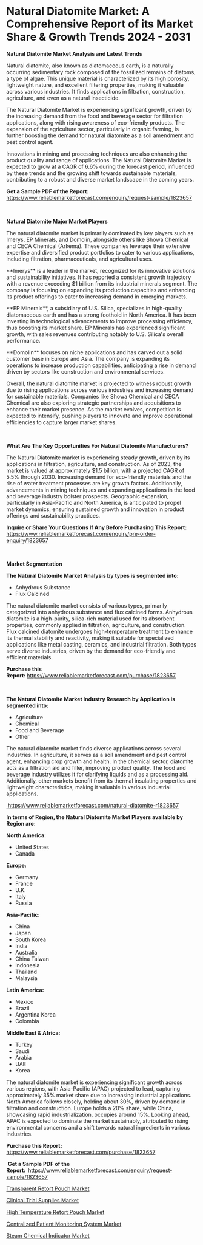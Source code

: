 <p><h1>Natural Diatomite Market: A Comprehensive Report of its Market Share & Growth Trends 2024 - 2031</h1></p><p><strong>Natural Diatomite Market Analysis and Latest Trends</strong></p>
<p><p>Natural diatomite, also known as diatomaceous earth, is a naturally occurring sedimentary rock composed of the fossilized remains of diatoms, a type of algae. This unique material is characterized by its high porosity, lightweight nature, and excellent filtering properties, making it valuable across various industries. It finds applications in filtration, construction, agriculture, and even as a natural insecticide.</p><p>The Natural Diatomite Market is experiencing significant growth, driven by the increasing demand from the food and beverage sector for filtration applications, along with rising awareness of eco-friendly products. The expansion of the agriculture sector, particularly in organic farming, is further boosting the demand for natural diatomite as a soil amendment and pest control agent. </p><p>Innovations in mining and processing techniques are also enhancing the product quality and range of applications. The Natural Diatomite Market is expected to grow at a CAGR of 6.6% during the forecast period, influenced by these trends and the growing shift towards sustainable materials, contributing to a robust and diverse market landscape in the coming years.</p></p>
<p><strong>Get a Sample PDF of the Report:&nbsp;</strong> <a href="https://www.reliablemarketforecast.com/enquiry/request-sample/1823657?utm_campaign=1170&utm_medium=2&utm_source=Github&utm_content=ia&utm_term=07112024&utm_id=natural-diatomite">https://www.reliablemarketforecast.com/enquiry/request-sample/1823657</a></p>
<p>&nbsp;</p>
<p><strong>Natural Diatomite Major Market Players</strong></p>
<p><p>The natural diatomite market is primarily dominated by key players such as Imerys, EP Minerals, and Domolin, alongside others like Showa Chemical and CECA Chemical (Arkema). These companies leverage their extensive expertise and diversified product portfolios to cater to various applications, including filtration, pharmaceuticals, and agricultural uses. </p><p>**Imerys** is a leader in the market, recognized for its innovative solutions and sustainability initiatives. It has reported a consistent growth trajectory with a revenue exceeding $1 billion from its industrial minerals segment. The company is focusing on expanding its production capacities and enhancing its product offerings to cater to increasing demand in emerging markets.</p><p>**EP Minerals**, a subsidiary of U.S. Silica, specializes in high-quality diatomaceous earth and has a strong foothold in North America. It has been investing in technological advancements to improve processing efficiency, thus boosting its market share. EP Minerals has experienced significant growth, with sales revenues contributing notably to U.S. Silica's overall performance.</p><p>**Domolin** focuses on niche applications and has carved out a solid customer base in Europe and Asia. The company is expanding its operations to increase production capabilities, anticipating a rise in demand driven by sectors like construction and environmental services.</p><p>Overall, the natural diatomite market is projected to witness robust growth due to rising applications across various industries and increasing demand for sustainable materials. Companies like Showa Chemical and CECA Chemical are also exploring strategic partnerships and acquisitions to enhance their market presence. As the market evolves, competition is expected to intensify, pushing players to innovate and improve operational efficiencies to capture larger market shares.</p></p>
<p>&nbsp;</p>
<p><strong>What Are The Key Opportunities For Natural Diatomite Manufacturers?</strong></p>
<p><p>The Natural Diatomite market is experiencing steady growth, driven by its applications in filtration, agriculture, and construction. As of 2023, the market is valued at approximately $1.5 billion, with a projected CAGR of 5.5% through 2030. Increasing demand for eco-friendly materials and the rise of water treatment processes are key growth factors. Additionally, advancements in mining techniques and expanding applications in the food and beverage industry bolster prospects. Geographic expansion, particularly in Asia-Pacific and North America, is anticipated to propel market dynamics, ensuring sustained growth and innovation in product offerings and sustainability practices.</p></p>
<p><strong>Inquire or Share Your Questions If Any Before Purchasing This Report:</strong> <a href="https://www.reliablemarketforecast.com/enquiry/pre-order-enquiry/1823657?utm_campaign=1170&utm_medium=2&utm_source=Github&utm_content=ia&utm_term=07112024&utm_id=natural-diatomite">https://www.reliablemarketforecast.com/enquiry/pre-order-enquiry/1823657</a></p>
<p>&nbsp;</p>
<p><strong>Market Segmentation</strong></p>
<p><strong>The Natural Diatomite Market Analysis by types is segmented into:</strong></p>
<p><ul><li>Anhydrous Substance</li><li>Flux Calcined</li></ul></p>
<p><p>The natural diatomite market consists of various types, primarily categorized into anhydrous substance and flux calcined forms. Anhydrous diatomite is a high-purity, silica-rich material used for its absorbent properties, commonly applied in filtration, agriculture, and construction. Flux calcined diatomite undergoes high-temperature treatment to enhance its thermal stability and reactivity, making it suitable for specialized applications like metal casting, ceramics, and industrial filtration. Both types serve diverse industries, driven by the demand for eco-friendly and efficient materials.</p></p>
<p><strong>Purchase this Report:&nbsp;</strong><a href="https://www.reliablemarketforecast.com/purchase/1823657?utm_campaign=1170&utm_medium=2&utm_source=Github&utm_content=ia&utm_term=07112024&utm_id=natural-diatomite">https://www.reliablemarketforecast.com/purchase/1823657</a></p>
<p>&nbsp;</p>
<p><strong>The Natural Diatomite Market Industry Research by Application is segmented into:</strong></p>
<p><ul><li>Agriculture</li><li>Chemical</li><li>Food and Beverage</li><li>Other</li></ul></p>
<p><p>The natural diatomite market finds diverse applications across several industries. In agriculture, it serves as a soil amendment and pest control agent, enhancing crop growth and health. In the chemical sector, diatomite acts as a filtration aid and filler, improving product quality. The food and beverage industry utilizes it for clarifying liquids and as a processing aid. Additionally, other markets benefit from its thermal insulating properties and lightweight characteristics, making it valuable in various industrial applications.</p></p>
<p><a href="https://www.reliablemarketforecast.com/natural-diatomite-r1823657?utm_campaign=1170&utm_medium=2&utm_source=Github&utm_content=ia&utm_term=07112024&utm_id=natural-diatomite">&nbsp;https://www.reliablemarketforecast.com/natural-diatomite-r1823657</a></p>
<p><strong>In terms of Region, the Natural Diatomite Market Players available by Region are:</strong></p>
<p>
    <p> <strong> North America: </strong>
        <ul>
            <li>United States</li>
            <li>Canada</li>
        </ul>
        </p> 
    <p> <strong> Europe: </strong>
        <ul>
            <li>Germany</li>
            <li>France</li>
            <li>U.K.</li>
            <li>Italy</li>
            <li>Russia</li>
        </ul>
        </p> 
    <p> <strong> Asia-Pacific: </strong>
        <ul>
            <li>China</li>
            <li>Japan</li>
            <li>South Korea</li>
            <li>India</li>
            <li>Australia</li>
            <li>China Taiwan</li>
            <li>Indonesia</li>
            <li>Thailand</li>
            <li>Malaysia</li>
        </ul>
        </p> 
    <p> <strong> Latin America: </strong>
        <ul>
            <li>Mexico</li>
            <li>Brazil</li>
            <li>Argentina Korea</li>
            <li>Colombia</li>
        </ul>
        </p> 
    <p> <strong> Middle East & Africa: </strong>
        <ul>
            <li>Turkey</li>
            <li>Saudi</li>
            <li>Arabia</li>
            <li>UAE</li>
            <li>Korea</li>
        </ul>
    </p>
    </p>
<p><p>The natural diatomite market is experiencing significant growth across various regions, with Asia-Pacific (APAC) projected to lead, capturing approximately 35% market share due to increasing industrial applications. North America follows closely, holding about 30%, driven by demand in filtration and construction. Europe holds a 20% share, while China, showcasing rapid industrialization, occupies around 15%. Looking ahead, APAC is expected to dominate the market sustainably, attributed to rising environmental concerns and a shift towards natural ingredients in various industries.</p></p>
<p><strong>Purchase this Report: </strong><a href="https://www.reliablemarketforecast.com/purchase/1823657?utm_campaign=1170&utm_medium=2&utm_source=Github&utm_content=ia&utm_term=07112024&utm_id=natural-diatomite">https://www.reliablemarketforecast.com/purchase/1823657</a></p>
<p>&nbsp;<strong>Get a Sample PDF of the Report:&nbsp;&nbsp;</strong><a href="https://www.reliablemarketforecast.com/enquiry/request-sample/1823657?utm_campaign=1170&utm_medium=2&utm_source=Github&utm_content=ia&utm_term=07112024&utm_id=natural-diatomite">https://www.reliablemarketforecast.com/enquiry/request-sample/1823657</a></p>
<p><strong></strong></p>
<p><p><a href="https://github.com/bramarquesw0f/Market-Research-Report-List-1/blob/main/transparent-retort-pouch-market.md?utm_campaign=1170&utm_medium=2&utm_source=Github&utm_content=ia&utm_term=07112024&utm_id=natural-diatomite">Transparent Retort Pouch Market</a></p><p><a href="https://issuu.com/reportprime-2/docs/clinical-trial-supplies-market-size_fe2217c8b39106?utm_campaign=1170&utm_medium=2&utm_source=Github&utm_content=ia&utm_term=07112024&utm_id=natural-diatomite">Clinical Trial Supplies Market</a></p><p><a href="https://github.com/birroctaymonyj/Market-Research-Report-List-1/blob/main/high-temperature-retort-pouch-market.md?utm_campaign=1170&utm_medium=2&utm_source=Github&utm_content=ia&utm_term=07112024&utm_id=natural-diatomite">High Temperature Retort Pouch Market</a></p><p><a href="https://issuu.com/reportprime-2/docs/centralized-patient-monitoring-syst_3d7108b2c62d07?utm_campaign=1170&utm_medium=2&utm_source=Github&utm_content=ia&utm_term=07112024&utm_id=natural-diatomite">Centralized Patient Monitoring System Market</a></p><p><a href="https://issuu.com/reportprime-2/docs/steam-chemical-indicator-market-siz_19f0b13e55fb37?utm_campaign=1170&utm_medium=2&utm_source=Github&utm_content=ia&utm_term=07112024&utm_id=natural-diatomite">Steam Chemical Indicator Market</a></p></p>